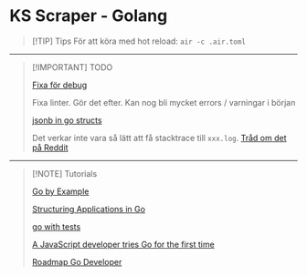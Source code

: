 # KS Scraper - Golang

> [!TIP] Tips
> För att köra med hot reload: `air -c .air.toml`

---
> [!IMPORTANT] TODO
>
> [Fixa för debug](https://www.reddit.com/r/golang/comments/17ic0s2/how_to_debug_go_code_in_vscode_using_air_live/)
>
> Fixa linter. Gör det efter. Kan nog bli mycket errors / varningar i början
>
> [jsonb in go structs](https://coussej.github.io/2016/02/16/Handling-JSONB-in-Go-Structs/)
>
> Det verkar inte vara så lätt att få stacktrace till `xxx.log`. [Tråd om det på Reddit](https://www.reddit.com/r/golang/comments/1acx63i/how_do_you_get_stack_traces_for_errors/)

---
> [!NOTE] Tutorials
>
> [Go by Example](https://gobyexample.com/)
>
> [Structuring Applications in Go](https://www.gobeyond.dev/structuring-applications/)
>
> [go with tests](https://quii.gitbook.io/learn-go-with-tests)
>
> [A JavaScript developer tries Go for the first time](https://gebna.gg/blog/javascript-developer-tries-golang/)
>
> [Roadmap Go Developer](https://roadmap.sh/golang)
>
